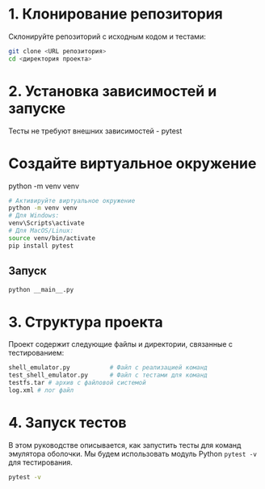 # 1. Клонирование репозитория

Склонируйте репозиторий с исходным кодом и тестами:

```bash
git clone <URL репозитория>
cd <директория проекта>
```

# 2. Установка зависимостей и запуске
Тесты не требуют внешних зависимостей - pytest

# Создайте виртуальное окружение
python -m venv venv

```bash
# Активируйте виртуальное окружение
python -m venv venv
# Для Windows:
venv\Scripts\activate
# Для MacOS/Linux:
source venv/bin/activate
pip install pytest
```

## Запуск
```bash
python __main__.py
```

# 3. Структура проекта
Проект содержит следующие файлы и директории, связанные с тестированием:
```bash
shell_emulator.py           # Файл с реализацией команд
test_shell_emulator.py      # Файл с тестами для команд
testfs.tar # архив с файловой системой
log.xml # лог файл
```

# 4. Запуск тестов
В этом руководстве описывается, как запустить тесты для команд эмулятора оболочки. Мы будем использовать модуль Python `pytest -v` для тестирования.
```bash
pytest -v
```

